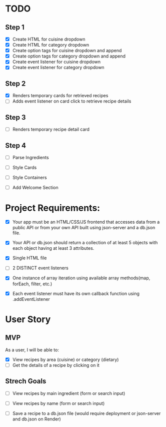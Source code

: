 # TODO
## Step 1
- [x]   Create HTML for cuisine dropdown
- [x]   Create HTML for category dropdown
- [x]   Create option tags for cuisine dropdown and append
- [x]   Create option tags for category dropdown and append
- [x]   Create event listener for cuisine dropdown
- [x]   Create event listener for category dropdown
  
## Step 2
- [x]   Renders temporary cards for retrieved recipes
- [ ]   Adds event listener on card click to retrieve recipe details

## Step 3
- [ ]   Renders temporary recipe detail card
  
## Step 4
- [ ]   Parse Ingredients
- [ ]   Style Cards
- [ ]   Style Containers
- [ ]   Add Welcome Section








# Project Requirements:

- [x]   Your app must be an HTML/CSS/JS frontend that accesses data from a public API or from your own API built using json-server and a db.json file.
- [x]   Your API or db.json should return a collection of at least 5 objects with each object having at least 3 attributes.
- [x]   Single HTML file
- [ ]   2 DISTINCT event listeners
- [x]   One instance of array iteration using available array methods(map, forEach, filter, etc.)
- [x]   Each event listener must have its own callback function using .addEventListener



# User Story

## MVP
As a user, I will be able to:
- [x]   View recipes by area (cuisine) or category (dietary)
- [ ]   Get the details of a recipe by clicking on it

## Strech Goals
- [ ]   View recipes by main ingredient (form or search input)
- [ ]   View recipes by name (form or search input)
- [ ]   Save a recipe to a db.json file (would require deployment or json-server and db.json on Render)  

